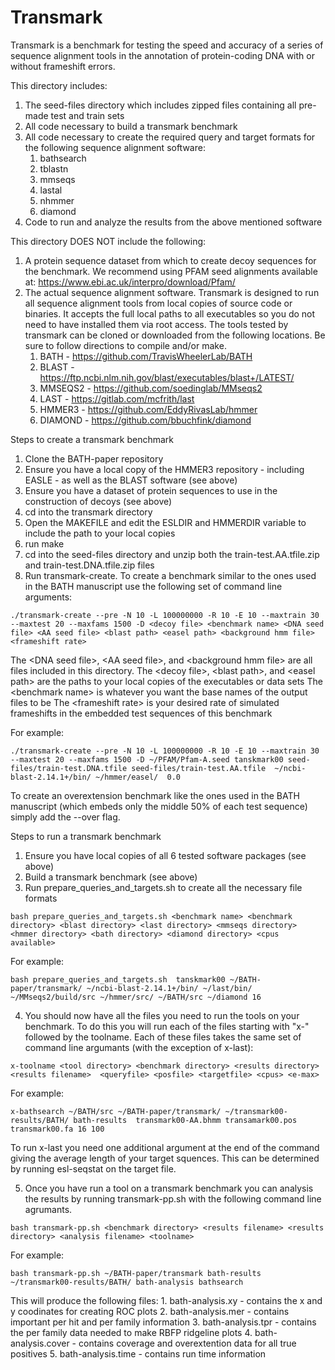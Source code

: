 # Transmark

Transmark is a benchmark for testing the speed and accuracy of a series of sequence alignment tools in the annotation of protein-coding DNA with or without frameshift errors.

This directory includes:
1. The seed-files directory which includes zipped files containing all pre-made test and train sets
2. All code necessary to build a transmark benchmark
3. All code necessary to create the required query and target formats for the following sequence alignment software:
     1. bathsearch
     2. tblastn
     3. mmseqs
     4. lastal
     5. nhmmer
     6. diamond
4. Code to run and analyze the results from the above mentioned software

This directory DOES NOT include the following:
1. A protein sequence dataset from which to create decoy sequences for the benchmark.  We recommend using PFAM seed alignments available at: https://www.ebi.ac.uk/interpro/download/Pfam/
2. The actual sequence alignment software. Transmark is designed to run all sequence alignment tools from local copies of source code or binaries.  It accepts the full local paths to all executables so you do not need to have installed them via root access. The tools tested by transmark can be cloned or downloaded from the following locations. Be sure to follow directions to compile and/or make.
    1. BATH    - https://github.com/TravisWheelerLab/BATH
    2. BLAST   - https://ftp.ncbi.nlm.nih.gov/blast/executables/blast+/LATEST/
    3. MMSEQS2 - https://github.com/soedinglab/MMseqs2
    4. LAST    - https://gitlab.com/mcfrith/last
    5. HMMER3  - https://github.com/EddyRivasLab/hmmer
    6. DIAMOND - https://github.com/bbuchfink/diamond

Steps to create a transmark benchmark
1. Clone the BATH-paper repository
2. Ensure you have a local copy of the HMMER3 repository - including EASLE - as well as the BLAST software (see above)
3. Ensure you have a dataset of protein sequences to use in the construction of decoys (see above)
4. cd into the transmark directory
5. Open the MAKEFILE and edit the ESLDIR and HMMERDIR variable to include the path to your local copies
6. run make
7. cd into the seed-files directory and unzip both the train-test.AA.tfile.zip and train-test.DNA.tfile.zip files
8. Run transmark-create.  To create a benchmark similar to the ones used in the BATH manuscript use the following set of command line arguments:
```
./transmark-create --pre -N 10 -L 100000000 -R 10 -E 10 --maxtrain 30 --maxtest 20 --maxfams 1500 -D <decoy file> <benchmark name> <DNA seed file> <AA seed file> <blast path> <easel path> <background hmm file> <frameshift rate>
```
The \<DNA seed file\>, \<AA seed file\>, and \<background hmm file\> are all files included in this directory.
The \<decoy file\>, \<blast path\>, and \<easel path\> are the paths to your local copies of the executables or data sets
The \<benchmark name\> is whatever you want the base names of the output files to be
The \<frameshift rate\> is your desired rate of simulated frameshifts in the embedded test sequences of this benchmark

For example:
```
./transmark-create --pre -N 10 -L 100000000 -R 10 -E 10 --maxtrain 30 --maxtest 20 --maxfams 1500 -D ~/PFAM/Pfam-A.seed tanskmark00 seed-files/train-test.DNA.tfile seed-files/train-test.AA.tfile  ~/ncbi-blast-2.14.1+/bin/ ~/hmmer/easel/  0.0
```
To create an overextension benchmark like the ones used in the BATH manuscript (which embeds only the middle 50% of each test sequence) simply add the --over flag. 

Steps to run a transmark benchmark
1. Ensure you have local copies of all 6 tested software packages (see above)
2. Build a transmark benchmark (see above)
3. Run prepare_queries_and_targets.sh to create all the necessary file formats
```
bash prepare_queries_and_targets.sh <benchmark name> <benchmark directory> <blast directory> <last directory> <mmseqs directory> <hmmer directory> <bath directory> <diamond directory> <cpus available>
```
For example:
```
bash prepare_queries_and_targets.sh  tanskmark00 ~/BATH-paper/transmark/ ~/ncbi-blast-2.14.1+/bin/ ~/last/bin/ ~/MMseqs2/build/src ~/hmmer/src/ ~/BATH/src ~/diamond 16
```

4. You should now have all the files you need to run the tools on your benchmark. To do this you will run each of the files starting with "x-" followed by the toolname. Each of these files takes the same set of command line argumants (with the exception of x-last):
```
x-toolname <tool directory> <benchmark directory> <results directory> <results filename>  <queryfile> <posfile> <targetfile> <cpus> <e-max>
```
For example:
```
x-bathsearch ~/BATH/src ~/BATH-paper/transmark/ ~/transmark00-results/BATH/ bath-results  transmark00-AA.bhmm transamark00.pos transmark00.fa 16 100
```

To run x-last you need one additional argument at the end of the command giving the average length of your target squences. This can be determined by running esl-seqstat on the target file.

5. Once you have run a tool on a transmark benchmark you can analysis the results by running transmark-pp.sh with the following command line agrumants.
```
bash transmark-pp.sh <benchmark directory> <results filename> <results directory> <analysis filename> <toolname> 
```
For example:
```
bash transmark-pp.sh ~/BATH-paper/transmark bath-results ~/transmark00-results/BATH/ bath-analysis bathsearch
``` 
This will produce the following files:
	1. bath-analysis.xy  - contains the x and y coodinates for creating ROC plots
	2. bath-analysis.mer - contains important per hit and per family information
        3. bath-analysis.tpr - contains the per family data needed to make RBFP ridgeline plots
	4. bath-analysis.cover - contains coverage and overextention data for all true positives
        5. bath-analysis.time - contains run time information
 
